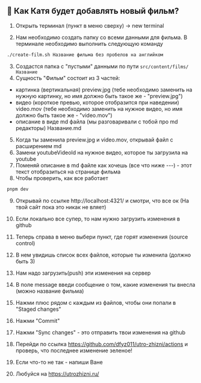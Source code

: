 ## 👀 Как Катя будет добавлять новый фильм?

1. Открыть терминал (пункт в меню сверху) -> new terminal

2. Нам необходимо создать папку со всеми данными для фильма. В терминале необходимо выполнить следующую команду

```sh
./create-film.sh Название фильма без пробелов на английком
```

3. Создастся папка с "пустыми" данными по пути `src/content/films/Название`
4. Сущность "Фильм" состоит из 3 частей:

- картинка (вертикальная) preview.jpg (тебе необходимо заменить на нужную картинку, но имя должно быть такое же - "preview.jpg")
- видео (короткое превью, которое отобразится при наведении) video.mov (тебе необходимо заменить на нужное видео, но имя должно быть такое же - "video.mov")
- описание в виде md файла (мы разговаривали с тобой про md редакторы) Название.md

5. Когда ты заменила preview.jpg и video.mov, открывай файл c расширением md
6. Замени youtubeVideoId на нужное видео, которое ты загрузила на youtube
7. Поменяй описание в md файле как хочешь (все что ниже ---) - этот текст отобразиться на странице фильма
8. Чтобы проверить, как все работает

```sh
pnpm dev
```

9. Открывай по ссылке http://localhost:4321/ и смотри, что все ок (На твой сайт пока это никак не вляет)

10. Если локально все супер, то нам нужно загрузить изменения в github

11. Теперь справа в меню выбери пункт, где горят изменения (source control)

12. В нем увидишь список всех файлов, которые ты изменила (должно быть 3)

13. Нам надо загрузить(push) эти изменения на сервер

14. В поле message введи сообщение о том, какие изменения ты внесла (можно название фильма)

15. Нажми плюс рядом с каждым из файлов, чтобы они попали в "Staged changes"

16. Нажми "Commit"

17. Нажми "Sync changes" - это отправить твои изменения на github

18. Перейди по ссылка https://github.com/dfyz011/utro-zhizni/actions и проверь, что последнее изменение зеленое!

19. Если что-то не так - напиши Ване

20. Любуйся на https://utrozhizni.ru/
